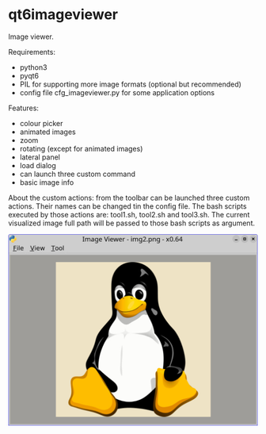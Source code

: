 # qt6imageviewer
Image viewer.

Requirements:
- python3
- pyqt6
- PIL for supporting more image formats (optional but recommended)
- config file cfg_imageviewer.py for some application options

Features:
- colour picker
- animated images
- zoom
- rotating (except for animated images)
- lateral panel
- load dialog
- can launch three custom command
- basic image info

About the custom actions: from the toolbar can be launched three custom actions. Their names can be changed tin the config file. The bash scripts executed by those actions are: tool1.sh, tool2.sh and tool3.sh. The current visualized image full path will be passed to those bash scripts as argument.

  ![My image](https://github.com/frank038/qt6imageviewer/blob/main/screenshot1.jpg)
